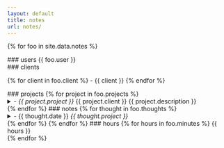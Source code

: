 ```yaml
---
layout: default
title: notes
url: notes/
---
```

{% for foo in site.data.notes %}  
<div class="fl">
   ### users  
   {{ foo.user }}  
</div>   
<div class="fr">
   ### clients  
   <p>
   {% for client in foo.client %}
   - {{ client }}    
   {% endfor %}   
   </p>  
</div>   
### projects  
{% for project in foo.projects %}  
<details>   
   <summary>   
      - <i>{{ project.project }} </i>{{ project.client }}<span class='date'> {{ project.description }}</span>      
   </summary>   
   {% for todo in project.todo %}  
      - {{ todo }}  
   {% endfor %}     
</details>  
{% endfor %}  
### notes  
{% for thought in foo.thoughts %}  
<details>
   <summary>
      - {{ thought.date }}<i> {{ thought.project }}</i>  
   </summary>
   {{ thought.note }}  
   <br>    
</details>   
{% endfor %}  
{% endfor %}    
### hours  
{% for hours in foo.minutes %}  
{{ hours }}   
<br>  
{% endfor %}  
